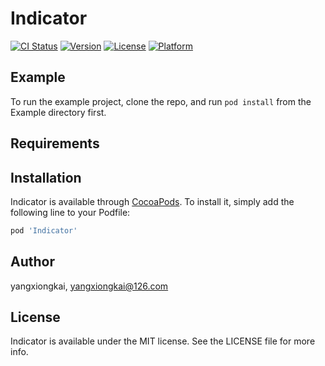 # Indicator

[![CI Status](https://img.shields.io/travis/yangxiongkai/Indicator.svg?style=flat)](https://travis-ci.org/yangxiongkai/Indicator)
[![Version](https://img.shields.io/cocoapods/v/Indicator.svg?style=flat)](https://cocoapods.org/pods/Indicator)
[![License](https://img.shields.io/cocoapods/l/Indicator.svg?style=flat)](https://cocoapods.org/pods/Indicator)
[![Platform](https://img.shields.io/cocoapods/p/Indicator.svg?style=flat)](https://cocoapods.org/pods/Indicator)

## Example

To run the example project, clone the repo, and run `pod install` from the Example directory first.

## Requirements

## Installation

Indicator is available through [CocoaPods](https://cocoapods.org). To install
it, simply add the following line to your Podfile:

```ruby
pod 'Indicator'
```

## Author

yangxiongkai, yangxiongkai@126.com

## License

Indicator is available under the MIT license. See the LICENSE file for more info.
